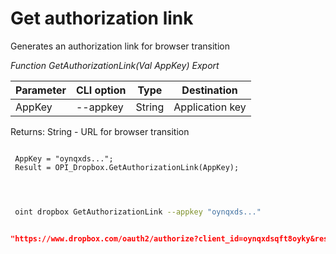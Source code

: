 ﻿---
sidebar_position: 1
---

# Get authorization link
 Generates an authorization link for browser transition


*Function GetAuthorizationLink(Val AppKey) Export*

 | Parameter | CLI option | Type | Destination |
 |-|-|-|-|
 | AppKey | --appkey | String | Application key |

 
 Returns: String - URL for browser transition

```bsl title="Code example"
	
 AppKey = "oynqxds...";
 Result = OPI_Dropbox.GetAuthorizationLink(AppKey);

	
```

```sh title="CLI command example"
 
 oint dropbox GetAuthorizationLink --appkey "oynqxds..."

```


```json title="Result"

"https://www.dropbox.com/oauth2/authorize?client_id=oynqxdsqft8oyky&response_type=code&token_access_type=offline"

```
